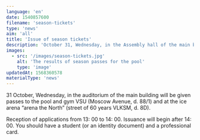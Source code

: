 ```yaml
---
language: 'en'
date: 1540857600
filename: 'season-tickets'
type: 'news'
aim: 'all'
title: 'Issue of season tickets'
description: 'October 31, Wednesday, in the Assembly hall of the main building will be given tickets to...'
images:
  - src: '/images/season-tickets.jpg'
    alt: 'The results of season passes for the pool'
    type: 'image'
updatedAt: 1568360578
materialType: 'news'
---
```

31 October, Wednesday, in the auditorium of the main building will be given passes to the pool and gym VSU (Moscow Avenue, d. 88/1) and at the ice arena “arena the North” (street of 60 years VLKSM, d. 8D).

Reception of applications from 13: 00 to 14: 00. Issuance will begin after 14: 00. You should have a student (or an identity document) and a professional card.
